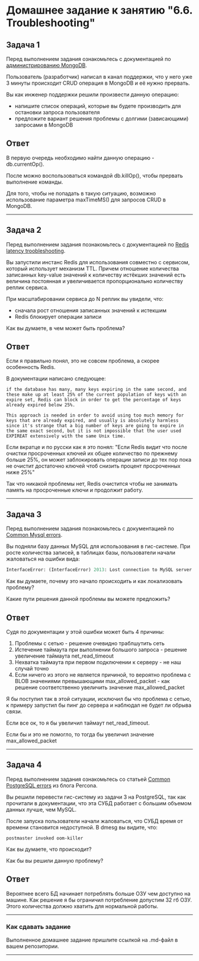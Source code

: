 # Домашнее задание к занятию "6.6. Troubleshooting"

## Задача 1

Перед выполнением задания ознакомьтесь с документацией по [администрированию MongoDB](https://docs.mongodb.com/manual/administration/).

Пользователь (разработчик) написал в канал поддержки, что у него уже 3 минуты происходит CRUD операция в MongoDB и её 
нужно прервать. 

Вы как инженер поддержки решили произвести данную операцию:
- напишите список операций, которые вы будете производить для остановки запроса пользователя
- предложите вариант решения проблемы с долгими (зависающими) запросами в MongoDB


## Ответ

В первую очередь необходимо найти данную операцию - db.currentOp(). 

После можно воспользоваться командой db.killOp(), чтобы прервать выполнение команды. 

Для того, чтобы не попадать в такую ситуацию, возможно использование параметра maxTimeMS() для запросов CRUD в MongoDB.


---

## Задача 2

Перед выполнением задания познакомьтесь с документацией по [Redis latency troobleshooting](https://redis.io/topics/latency).

Вы запустили инстанс Redis для использования совместно с сервисом, который использует механизм TTL. 
Причем отношение количества записанных key-value значений к количеству истёкших значений есть величина постоянная и
увеличивается пропорционально количеству реплик сервиса. 

При масштабировании сервиса до N реплик вы увидели, что:
- сначала рост отношения записанных значений к истекшим
- Redis блокирует операции записи

Как вы думаете, в чем может быть проблема?

## Ответ

Если я правильно понял, это не совсем проблема, а скорее особенность Redis.

В документации написано следующее:

    if the database has many, many keys expiring in the same second, and these make up at least 25% of the current population of keys with an expire set, Redis can block in order to get the percentage of keys already expired below 25%.

    This approach is needed in order to avoid using too much memory for keys that are already expired, and usually is absolutely harmless since it's strange that a big number of keys are going to expire in the same exact second, but it is not impossible that the user used EXPIREAT extensively with the same Unix time.

Если вкратце и по русски как я это понял: "Если Redis видит что после очистки просроченных ключей их общее количество по прежнему больше 25%, он может заблокировать операции записи до тех пор пока не очистит достаточно ключей чтоб снизить процент просроченных ниже 25%"

Так что никакой проблемы нет, Redis очистится чтобы не занимать память на просроченные ключи и продолжит работу.

---

## Задача 3

Перед выполнением задания познакомьтесь с документацией по [Common Mysql errors](https://dev.mysql.com/doc/refman/8.0/en/common-errors.html).

Вы подняли базу данных MySQL для использования в гис-системе. При росте количества записей, в таблицах базы,
пользователи начали жаловаться на ошибки вида:
```python
InterfaceError: (InterfaceError) 2013: Lost connection to MySQL server during query u'SELECT..... '
```

Как вы думаете, почему это начало происходить и как локализовать проблему?

Какие пути решения данной проблемы вы можете предложить?


## Ответ

Судя по документации у этой ошибки может быть 4 причины:
1. Проблемы с сетью - решение очевидно траблшутить сеть 
2. Истечение таймаута при выполнении большого запроса - решение увеличение таймаута net_read_timeout
3. Нехватка таймаута при первом подключении к серверу - не наш случай точно
4. Если ничего из этого не является причиной, то вероятно проблема с BLOB значениями превышающими max_allowed_packet - как решение соответственно увеличить значение max_allowed_packet

Я бы поступил так в этой ситуации, исключил бы что проблема с сетью, к примеру запустил бы пинг до сервера и наблюдал не будет ли обрыва связи.

Если все ок, то я бы увеличил таймаут net_read_timeout.

Если бы и это не помогло, то тогда бы увеличил значение max_allowed_packet

---

## Задача 4

Перед выполнением задания ознакомьтесь со статьей [Common PostgreSQL errors](https://www.percona.com/blog/2020/06/05/10-common-postgresql-errors/) из блога Percona.

Вы решили перевести гис-систему из задачи 3 на PostgreSQL, так как прочитали в документации, что эта СУБД работает с 
большим объемом данных лучше, чем MySQL.

После запуска пользователи начали жаловаться, что СУБД время от времени становится недоступной. В dmesg вы видите, что:

`postmaster invoked oom-killer`

Как вы думаете, что происходит?

Как бы вы решили данную проблему?

## Ответ

Вероятнее всего БД начинает потреблять больше ОЗУ чем доступно на машине.
Как решение я бы ограничил потребление допустим 32 гб ОЗУ. Этого количества должно хватить для нормальной работы.

---

### Как сдавать задание

Выполненное домашнее задание пришлите ссылкой на .md-файл в вашем репозитории.

---
